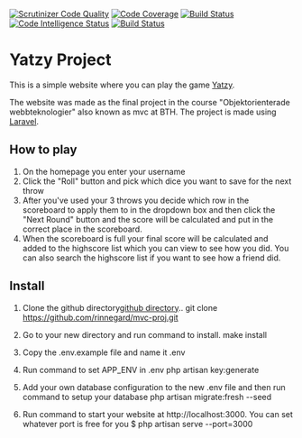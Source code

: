 [![Scrutinizer Code Quality](https://scrutinizer-ci.com/g/rinnegard/framework-game/badges/quality-score.png?b=master)](https://scrutinizer-ci.com/g/rinnegard/framework-game/?branch=master)
[![Code Coverage](https://scrutinizer-ci.com/g/rinnegard/framework-game/badges/coverage.png?b=master)](https://scrutinizer-ci.com/g/rinnegard/framework-game/?branch=master)
[![Build Status](https://scrutinizer-ci.com/g/rinnegard/framework-game/badges/build.png?b=master)](https://scrutinizer-ci.com/g/rinnegard/framework-game/build-status/master)
[![Code Intelligence Status](https://scrutinizer-ci.com/g/rinnegard/framework-game/badges/code-intelligence.svg?b=master)](https://scrutinizer-ci.com/code-intelligence)
[![Build Status](https://app.travis-ci.com/rinnegard/framework-game.svg?branch=master)](https://app.travis-ci.com/rinnegard/framework-game)

# Yatzy Project

This is a simple website where you can play the game [Yatzy](https://en.wikipedia.org/wiki/Yatzy).

The website was made as the final project in the course "Objektorienterade webbteknologier" also known as mvc at BTH. The project is made using [Laravel](https://laravel.com/).

## How to play
1. On the homepage you enter your username
2. Click the "Roll" button and pick which dice you want to save for the next throw
3. After you've used your 3 throws you decide which row in the scoreboard to apply them to in the dropdown box and then click the "Next Round" button and the score will be calculated and put in the correct place in the scoreboard.
4. When the scoreboard is full your final score will be calculated and added to the highscore list which you can view to see how you did. You can also search the highscore list if you want to see how a friend did.

## Install

1. Clone the github directory[github directory](https://github.com/rinnegard/mvc-proj)..
        git clone https://github.com/rinnegard/mvc-proj.git
2. Go to your new directory and run command to install.
        make install
3. Copy the .env.example file and name it .env
4. Run command to set APP_ENV in .env
        php artisan key:generate
5. Add your own database configuration to the new .env file and then run command to setup your database
        php artisan migrate:fresh --seed

6. Run command to start your website at http://localhost:3000. You can set whatever port is free for you
        $ php artisan serve --port=3000
